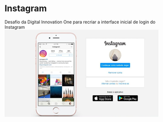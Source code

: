 # Instagram
Desafio da Digital Innovation One para recriar a interface inicial de login do Instagram
![Alt text](https://github.com/isabellerieger/Instagram/blob/main/print.jpeg)
